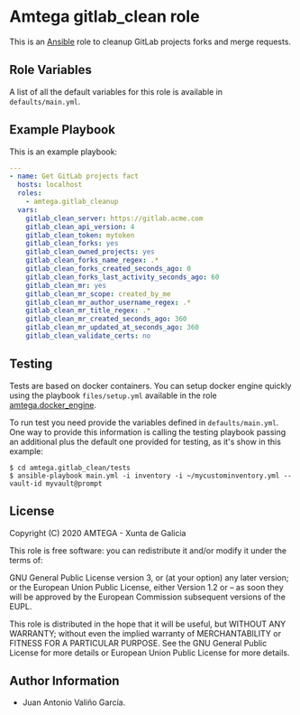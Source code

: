 # Amtega gitlab_clean role

This is an [Ansible](http://www.ansible.com) role to cleanup GitLab projects forks and merge requests.

## Role Variables

A list of all the default variables for this role is available in `defaults/main.yml`.

## Example Playbook

This is an example playbook:

``` yaml
---
- name: Get GitLab projects fact
  hosts: localhost
  roles:  
    - amtega.gitlab_cleanup
  vars:    
    gitlab_clean_server: https://gitlab.acme.com
    gitlab_clean_api_version: 4
    gitlab_clean_token: mytoken
    gitlab_clean_forks: yes
    gitlab_clean_owned_projects: yes
    gitlab_clean_forks_name_regex: .*
    gitlab_clean_forks_created_seconds_ago: 0
    gitlab_clean_forks_last_activity_seconds_ago: 60
    gitlab_clean_mr: yes
    gitlab_clean_mr_scope: created_by_me
    gitlab_clean_mr_author_username_regex: .*
    gitlab_clean_mr_title_regex: .*
    gitlab_clean_mr_created_seconds_ago: 360
    gitlab_clean_mr_updated_at_seconds_ago: 360
    gitlab_clean_validate_certs: no    
```

## Testing

Tests are based on docker containers. You can setup docker engine quickly using the playbook `files/setup.yml` available in the role [amtega.docker_engine](https://galaxy.ansible.com/amtega/docker_engine).

To run test you need provide the variables defined in `defaults/main.yml`. One way to provide this information is calling the testing playbook passing an additional plus the default one provided for testing, as it's show in this example:

```shell
$ cd amtega.gitlab_clean/tests
$ ansible-playbook main.yml -i inventory -i ~/mycustominventory.yml --vault-id myvault@prompt
```

## License

Copyright (C) 2020 AMTEGA - Xunta de Galicia

This role is free software: you can redistribute it and/or modify it under the terms of:

GNU General Public License version 3, or (at your option) any later version; or the European Union Public License, either Version 1.2 or – as soon they will be approved by the European Commission ­subsequent versions of the EUPL.

This role is distributed in the hope that it will be useful, but WITHOUT ANY WARRANTY; without even the implied warranty of MERCHANTABILITY or FITNESS FOR A PARTICULAR PURPOSE.  See the GNU General Public License for more details or European Union Public License for more details.

## Author Information

- Juan Antonio Valiño García.
